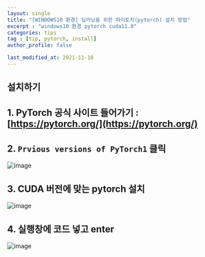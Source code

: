 ```yaml
---
layout: single
title: "[WINDOWS10 환경] 딥러닝을 위한 파이토치(pytorch) 설치 방법"
excerpt : "windows10 환경 pytorch cuda11.0"
categories: tips
tag : [tip, pytorch, install]
author_profile: false

last_modified_at: 2021-11-10
---
```


## 설치하기

## 1. PyTorch 공식 사이트 들어가기 : [https://pytorch.org/](https://pytorch.org/)

## 2. `Prvious versions of PyTorch1` 클릭

![image](https://user-images.githubusercontent.com/78655692/141055817-ee4c44d4-2f04-4089-8334-83a1df1ed648.png)

## 3. CUDA 버전에 맞는 pytorch 설치

![image](https://user-images.githubusercontent.com/78655692/141055924-842a15ce-5c94-40e1-b7bd-ffdf6bd43c7f.png)

## 4. 실행창에 코드 넣고 enter

![image](https://user-images.githubusercontent.com/78655692/141056063-5b2a8dd3-7630-486e-af56-85f8cc1e0e58.png)

